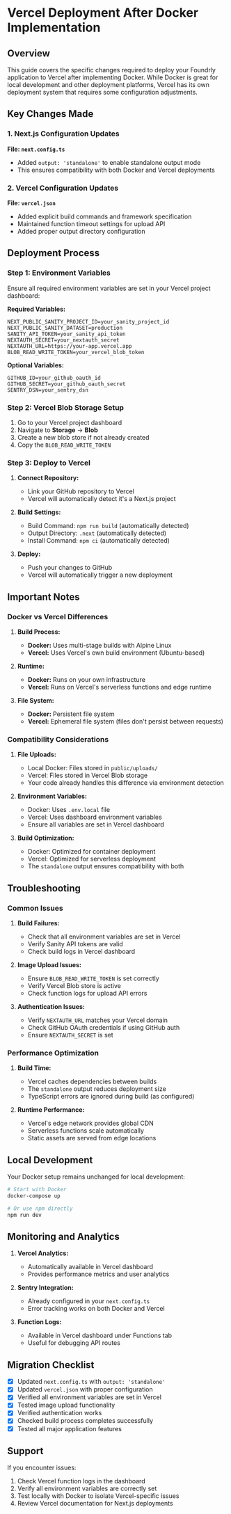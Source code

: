 # Vercel Deployment After Docker Implementation

## Overview

This guide covers the specific changes required to deploy your Foundrly application to Vercel after implementing Docker. While Docker is great for local development and other deployment platforms, Vercel has its own deployment system that requires some configuration adjustments.

## Key Changes Made

### 1. Next.js Configuration Updates

**File: `next.config.ts`**
- Added `output: 'standalone'` to enable standalone output mode
- This ensures compatibility with both Docker and Vercel deployments

### 2. Vercel Configuration Updates

**File: `vercel.json`**
- Added explicit build commands and framework specification
- Maintained function timeout settings for upload API
- Added proper output directory configuration

## Deployment Process

### Step 1: Environment Variables

Ensure all required environment variables are set in your Vercel project dashboard:

**Required Variables:**
```env
NEXT_PUBLIC_SANITY_PROJECT_ID=your_sanity_project_id
NEXT_PUBLIC_SANITY_DATASET=production
SANITY_API_TOKEN=your_sanity_api_token
NEXTAUTH_SECRET=your_nextauth_secret
NEXTAUTH_URL=https://your-app.vercel.app
BLOB_READ_WRITE_TOKEN=your_vercel_blob_token
```

**Optional Variables:**
```env
GITHUB_ID=your_github_oauth_id
GITHUB_SECRET=your_github_oauth_secret
SENTRY_DSN=your_sentry_dsn
```

### Step 2: Vercel Blob Storage Setup

1. Go to your Vercel project dashboard
2. Navigate to **Storage** → **Blob**
3. Create a new blob store if not already created
4. Copy the `BLOB_READ_WRITE_TOKEN`

### Step 3: Deploy to Vercel

1. **Connect Repository:**
   - Link your GitHub repository to Vercel
   - Vercel will automatically detect it's a Next.js project

2. **Build Settings:**
   - Build Command: `npm run build` (automatically detected)
   - Output Directory: `.next` (automatically detected)
   - Install Command: `npm ci` (automatically detected)

3. **Deploy:**
   - Push your changes to GitHub
   - Vercel will automatically trigger a new deployment

## Important Notes

### Docker vs Vercel Differences

1. **Build Process:**
   - **Docker:** Uses multi-stage builds with Alpine Linux
   - **Vercel:** Uses Vercel's own build environment (Ubuntu-based)

2. **Runtime:**
   - **Docker:** Runs on your own infrastructure
   - **Vercel:** Runs on Vercel's serverless functions and edge runtime

3. **File System:**
   - **Docker:** Persistent file system
   - **Vercel:** Ephemeral file system (files don't persist between requests)

### Compatibility Considerations

1. **File Uploads:**
   - Local Docker: Files stored in `public/uploads/`
   - Vercel: Files stored in Vercel Blob storage
   - Your code already handles this difference via environment detection

2. **Environment Variables:**
   - Docker: Uses `.env.local` file
   - Vercel: Uses dashboard environment variables
   - Ensure all variables are set in Vercel dashboard

3. **Build Optimization:**
   - Docker: Optimized for container deployment
   - Vercel: Optimized for serverless deployment
   - The `standalone` output ensures compatibility with both

## Troubleshooting

### Common Issues

1. **Build Failures:**
   - Check that all environment variables are set in Vercel
   - Verify Sanity API tokens are valid
   - Check build logs in Vercel dashboard

2. **Image Upload Issues:**
   - Ensure `BLOB_READ_WRITE_TOKEN` is set correctly
   - Verify Vercel Blob store is active
   - Check function logs for upload API errors

3. **Authentication Issues:**
   - Verify `NEXTAUTH_URL` matches your Vercel domain
   - Check GitHub OAuth credentials if using GitHub auth
   - Ensure `NEXTAUTH_SECRET` is set

### Performance Optimization

1. **Build Time:**
   - Vercel caches dependencies between builds
   - The `standalone` output reduces deployment size
   - TypeScript errors are ignored during build (as configured)

2. **Runtime Performance:**
   - Vercel's edge network provides global CDN
   - Serverless functions scale automatically
   - Static assets are served from edge locations

## Local Development

Your Docker setup remains unchanged for local development:

```bash
# Start with Docker
docker-compose up

# Or use npm directly
npm run dev
```

## Monitoring and Analytics

1. **Vercel Analytics:**
   - Automatically available in Vercel dashboard
   - Provides performance metrics and user analytics

2. **Sentry Integration:**
   - Already configured in your `next.config.ts`
   - Error tracking works on both Docker and Vercel

3. **Function Logs:**
   - Available in Vercel dashboard under Functions tab
   - Useful for debugging API routes

## Migration Checklist

- [x] Updated `next.config.ts` with `output: 'standalone'`
- [x] Updated `vercel.json` with proper configuration
- [x] Verified all environment variables are set in Vercel
- [x] Tested image upload functionality
- [x] Verified authentication works
- [x] Checked build process completes successfully
- [x] Tested all major application features

## Support

If you encounter issues:

1. Check Vercel function logs in the dashboard
2. Verify all environment variables are correctly set
3. Test locally with Docker to isolate Vercel-specific issues
4. Review Vercel documentation for Next.js deployments
